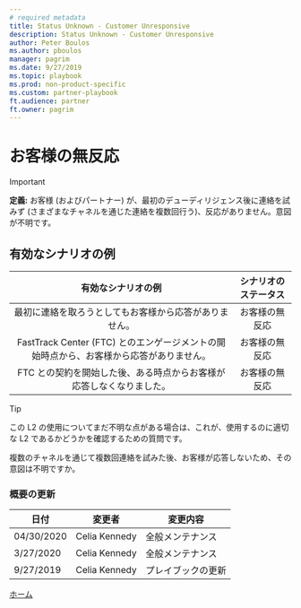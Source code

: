 ```yaml
---
# required metadata
title: Status Unknown - Customer Unresponsive
description: Status Unknown - Customer Unresponsive
author: Peter Boulos
ms.author: pboulos
manager: pagrim
ms.date: 9/27/2019
ms.topic: playbook 
ms.prod: non-product-specific 
ms.custom: partner-playbook 
ft.audience: partner
ft.owner: pagrim
---
```


# お客様の無反応

> [!IMPORTANT]
> **定義:** お客様 (およびパートナー) が、最初のデューディリジェンス後に連絡を試みず (さまざまなチャネルを通じた連絡を複数回行う)、反応がありません。意図が不明です。

## 有効なシナリオの例

| 有効なシナリオの例| シナリオのステータス|
| :--: | :--: |
| 最初に連絡を取ろうとしてもお客様から応答がありません。| お客様の無反応|
| FastTrack Center (FTC) とのエンゲージメントの開始時点から、お客様から応答がありません。| お客様の無反応|
| FTC との契約を開始した後、ある時点からお客様が応答しなくなりました。| お客様の無反応|

> [!TIP]
> この L2 の使用についてまだ不明な点がある場合は、これが、使用するのに適切な L2 であるかどうかを確認するための質問です。
>
> 複数のチャネルを通じて複数回連絡を試みた後、お客様が応答しないため、その意図は不明ですか。

### 概要の更新

|日付|変更者|変更内容|
|---------|---------------|----------------------------|
|04/30/2020| Celia Kennedy| 全般メンテナンス|
|3/27/2020| Celia Kennedy| 全般メンテナンス|
|9/27/2019| Celia Kennedy| プレイブックの更新|

[ホーム](http://partner-docs.microsoft.com)
